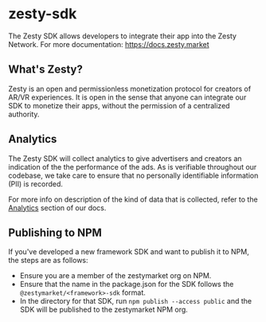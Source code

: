 # zesty-sdk

The Zesty SDK allows developers to integrate their app into the Zesty Network. For more documentation: https://docs.zesty.market

## What's Zesty?

Zesty is an open and permissionless monetization protocol for creators of AR/VR experiences. It is open in the sense that anyone can integrate our SDK to monetize their apps, without the permission of a centralized authority.

## Analytics

The Zesty SDK will collect analytics to give advertisers and creators an indication of the the performance of the ads. As is verifiable throughout our codebase, we take care to ensure that no personally identifiable information (PII) is recorded.

For more info on description of the kind of data that is collected, refer to the [Analytics](https://docs.zesty.market/data/analytics) section of our docs.

## Publishing to NPM

If you've developed a new framework SDK and want to publish it to NPM, the steps are as follows:

- Ensure you are a member of the zestymarket org on NPM.
- Ensure that the name in the package.json for the SDK follows the `@zestymarket/<framework>-sdk` format.
- In the directory for that SDK, run `npm publish --access public` and the SDK will be published to the zestymarket NPM org.
